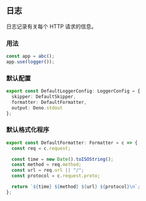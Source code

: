 ## 日志

日志记录有关每个 HTTP 请求的信息。

### 用法

```ts
const app = abc();
app.use(logger());
```

### 默认配置

```ts
export const DefaultLoggerConfig: LoggerConfig = {
  skipper: DefaultSkipper,
  formatter: DefaultFormatter,
  output: Deno.stdout
};
```

### 默认格式化程序

```ts
export const DefaultFormatter: Formatter = c => {
  const req = c.request;

  const time = new Date().toISOString();
  const method = req.method;
  const url = req.url || "/";
  const protocol = c.request.proto;

  return `${time} ${method} ${url} ${protocol}\n`;
};
```
